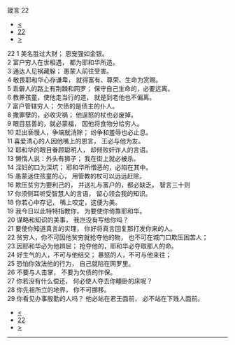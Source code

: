 ﻿





 箴言 22




* [<](bible/PRO21.md)
* [22](bible/PRO.md)
* [>](bible/PRO23.md)



 
22 
1 美名胜过大财； 恩宠强如金银。  
2 富户穷人在世相遇， 都为耶和华所造。  
3 通达人见祸藏躲； 愚蒙人前往受害。  
4 敬畏耶和华心存谦卑， 就得富有、尊荣、生命为赏赐。  
5 乖僻人的路上有荆棘和网罗； 保守自己生命的，必要远离。  
6 教养孩童，使他走当行的道， 就是到老他也不偏离。  
7 富户管辖穷人； 欠债的是债主的仆人。  
8 撒罪孽的，必收灾祸； 他逞怒的杖也必废掉。  
9 眼目慈善的，就必蒙福， 因他将食物分给穷人。  
10 赶出亵慢人，争端就消除； 纷争和羞辱也必止息。  
11 喜爱清心的人因他嘴上的恩言， 王必与他为友。  
12 耶和华的眼目眷顾聪明人， 却倾败奸诈人的言语。  
13 懒惰人说：外头有狮子； 我在街上就必被杀。  
14 淫妇的口为深坑； 耶和华所憎恶的，必陷在其中。  
15 愚蒙迷住孩童的心， 用管教的杖可以远远赶除。  
16 欺压贫穷为要利己的， 并送礼与富户的，都必缺乏。 智言三十则  
17 你须侧耳听受智慧人的言语， 留心领会我的知识。  
18 你若心中存记， 嘴上咬定，这便为美。  
19 我今日以此特特指教你， 为要使你倚靠耶和华。  
20 谋略和知识的美事， 我岂没有写给你吗？  
21 要使你知道真言的实理， 你好将真言回复那打发你来的人。     
22 贫穷人，你不可因他贫穷就抢夺他的物， 也不可在城门口欺压困苦人；  
23 因耶和华必为他辨屈； 抢夺他的，耶和华必夺取那人的命。     
24 好生气的人，不可与他结交； 暴怒的人，不可与他来往；  
25 恐怕你效法他的行为， 自己就陷在网罗里。     
26 不要与人击掌， 不要为欠债的作保。  
27 你若没有什么偿还， 何必使人夺去你睡卧的床呢？  
28 你先祖所立的地界， 你不可挪移。     
29 你看见办事殷勤的人吗？ 他必站在君王面前， 必不站在下贱人面前。 
* [<](bible/PRO21.md)
* [22](bible/PRO.md)
* [>](bible/PRO23.md)





---









